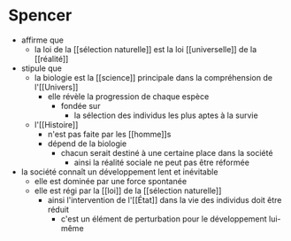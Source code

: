# Spencer

- affirme que
  - la loi de la [[sélection naturelle]] est la loi [[universelle]] de la [[réalité]]
- stipule que
  - la biologie est la [[science]] principale dans la compréhension de l'[[Univers]]
    - elle révèle la progression de chaque espèce
      - fondée sur
        - la sélection des individus les plus aptes à la survie
  - l'[[Histoire]]
    - n'est pas faite par les [[homme]]s
    - dépend de la biologie
      - chacun serait destiné à une certaine place dans la société
        - ainsi la réalité sociale ne peut pas être réformée
- la société connaît un développement lent et inévitable
  - elle est dominée par une force spontanée
  - elle est régi par la [[loi]] de la [[sélection naturelle]]
    - ainsi l'intervention de l'[[État]] dans la vie des individus doit être réduit
      - c'est un élément de perturbation pour le développement lui-même